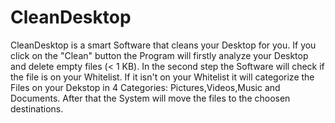 # CleanDesktop
CleanDesktop is a smart Software that cleans your Desktop for you.
If you click on the "Clean" button the Program will firstly analyze your Desktop and delete empty files (< 1 KB). In the second step the Software will check if the file is on your Whitelist. If it isn't on your Whitelist it will categorize the Files on your Dekstop in 4 Categories: Pictures,Videos,Music and Documents. After that the System will move the files to the choosen destinations.

